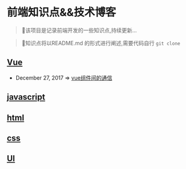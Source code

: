 # 前端知识点&&技术博客

> :scroll:该项目是记录前端开发的一些知识点,持续更新...

> :christmas_tree:知识点将以README.md 的形式进行阐述,需要代码自行 `git clone`     

## [Vue](https://kuangpf.github.io/FE-blog/dist/#/vue)
* December 27, 2017 => [vue组件间的通信](https://github.com/KuangPF/FE-blog/issues/1)

## [javascript](https://kuangpf.github.io/FE-blog/dist/#/javascript)

## [html](https://kuangpf.github.io/FE-blog/dist/#/h5)

## [css](https://kuangpf.github.io/FE-blog/dist/#/css)

## [UI](https://kuangpf.github.io/FE-blog/dist/#/ui)